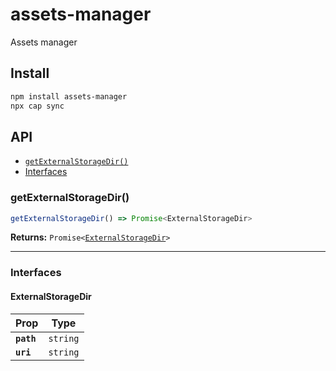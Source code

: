 # assets-manager

Assets manager

## Install

```bash
npm install assets-manager
npx cap sync
```

## API

<docgen-index>

- [`getExternalStorageDir()`](#getexternalstoragedir)
- [Interfaces](#interfaces)

</docgen-index>

<docgen-api>
<!--Update the source file JSDoc comments and rerun docgen to update the docs below-->

### getExternalStorageDir()

```typescript
getExternalStorageDir() => Promise<ExternalStorageDir>
```

**Returns:** <code>Promise&lt;<a href="#externalstoragedir">ExternalStorageDir</a>&gt;</code>

---

### Interfaces

#### ExternalStorageDir

| Prop       | Type                |
| ---------- | ------------------- |
| **`path`** | <code>string</code> |
| **`uri`**  | <code>string</code> |

</docgen-api>
